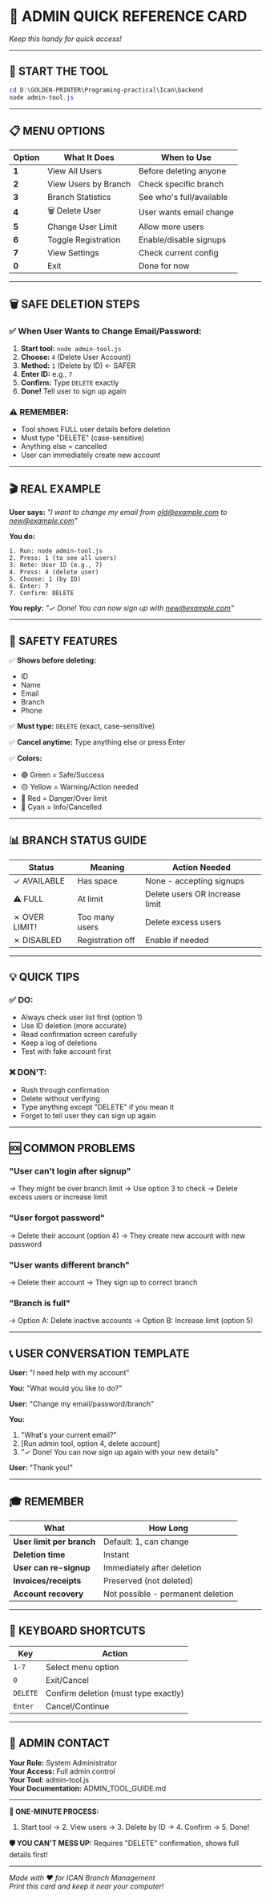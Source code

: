 # 🎯 ADMIN QUICK REFERENCE CARD
*Keep this handy for quick access!*

---

## 🚀 START THE TOOL

```powershell
cd D:\GOLDEN-PRINTER\Programing-practical\Ican\backend
node admin-tool.js
```

---

## 📋 MENU OPTIONS

| Option | What It Does | When to Use |
|--------|--------------|-------------|
| **1** | View All Users | Before deleting anyone |
| **2** | View Users by Branch | Check specific branch |
| **3** | Branch Statistics | See who's full/available |
| **4** | 🗑️ Delete User | User wants email change |
| **5** | Change User Limit | Allow more users |
| **6** | Toggle Registration | Enable/disable signups |
| **7** | View Settings | Check current config |
| **0** | Exit | Done for now |

---

## 🗑️ SAFE DELETION STEPS

### ✅ When User Wants to Change Email/Password:

1. **Start tool:** `node admin-tool.js`
2. **Choose:** `4` (Delete User Account)
3. **Method:** `1` (Delete by ID) ← SAFER
4. **Enter ID:** e.g., `7`
5. **Confirm:** Type `DELETE` exactly
6. **Done!** Tell user to sign up again

### ⚠️ REMEMBER:
- Tool shows FULL user details before deletion
- Must type "DELETE" (case-sensitive)
- Anything else = cancelled
- User can immediately create new account

---

## 🎬 REAL EXAMPLE

**User says:** *"I want to change my email from old@example.com to new@example.com"*

**You do:**
```
1. Run: node admin-tool.js
2. Press: 1 (to see all users)
3. Note: User ID (e.g., 7)
4. Press: 4 (delete user)
5. Choose: 1 (by ID)
6. Enter: 7
7. Confirm: DELETE
```

**You reply:** *"✓ Done! You can now sign up with new@example.com"*

---

## 🔐 SAFETY FEATURES

✅ **Shows before deleting:**
- ID
- Name
- Email
- Branch
- Phone

✅ **Must type:** `DELETE` (exact, case-sensitive)

✅ **Cancel anytime:** Type anything else or press Enter

✅ **Colors:**
- 🟢 Green = Safe/Success
- 🟡 Yellow = Warning/Action needed
- 🔴 Red = Danger/Over limit
- 🔵 Cyan = Info/Cancelled

---

## 📊 BRANCH STATUS GUIDE

| Status | Meaning | Action Needed |
|--------|---------|---------------|
| ✓ AVAILABLE | Has space | None - accepting signups |
| ⚠ FULL | At limit | Delete users OR increase limit |
| ✗ OVER LIMIT! | Too many users | Delete excess users |
| ✗ DISABLED | Registration off | Enable if needed |

---

## 💡 QUICK TIPS

### ✅ DO:
- Always check user list first (option 1)
- Use ID deletion (more accurate)
- Read confirmation screen carefully
- Keep a log of deletions
- Test with fake account first

### ❌ DON'T:
- Rush through confirmation
- Delete without verifying
- Type anything except "DELETE" if you mean it
- Forget to tell user they can sign up again

---

## 🆘 COMMON PROBLEMS

### "User can't login after signup"
→ They might be over branch limit
→ Use option 3 to check
→ Delete excess users or increase limit

### "User forgot password"
→ Delete their account (option 4)
→ They create new account with new password

### "User wants different branch"
→ Delete their account
→ They sign up to correct branch

### "Branch is full"
→ Option A: Delete inactive accounts
→ Option B: Increase limit (option 5)

---

## 📞 USER CONVERSATION TEMPLATE

**User:** "I need help with my account"

**You:** "What would you like to do?"

**User:** "Change my email/password/branch"

**You:** 
1. "What's your current email?"
2. [Run admin tool, option 4, delete account]
3. "✓ Done! You can now sign up again with your new details"

**User:** "Thank you!"

---

## 🎓 REMEMBER

| What | How Long |
|------|----------|
| **User limit per branch** | Default: 1, can change |
| **Deletion time** | Instant |
| **User can re-signup** | Immediately after deletion |
| **Invoices/receipts** | Preserved (not deleted) |
| **Account recovery** | Not possible - permanent deletion |

---

## 🔢 KEYBOARD SHORTCUTS

| Key | Action |
|-----|--------|
| `1-7` | Select menu option |
| `0` | Exit/Cancel |
| `DELETE` | Confirm deletion (must type exactly) |
| `Enter` | Cancel/Continue |

---

## 📱 ADMIN CONTACT

**Your Role:** System Administrator  
**Your Access:** Full admin control  
**Your Tool:** admin-tool.js  
**Your Documentation:** ADMIN_TOOL_GUIDE.md

---

**🎯 ONE-MINUTE PROCESS:**
1. Start tool → 2. View users → 3. Delete by ID → 4. Confirm → 5. Done!

**🛡️ YOU CAN'T MESS UP:** Requires "DELETE" confirmation, shows full details first!

---

*Made with ❤️ for ICAN Branch Management*  
*Print this card and keep it near your computer!*
